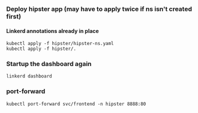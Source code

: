 ### Deploy hipster app (may have to apply twice if ns isn't created first)

#### Linkerd annotations already in place

    kubectl apply -f hipster/hipster-ns.yaml
    kubectl apply -f hipster/.

### Startup the dashboard again

    linkerd dashboard

### port-forward

    kubectl port-forward svc/frontend -n hipster 8888:80
